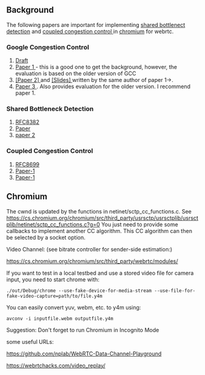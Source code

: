 

## Background

The following papers are important for implementing <a href="http://heim.ifi.uio.no/davihay/hayes14__pract_passiv_shared_bottl_detec-abstract.html">shared bottlenect detection</a> and <a href="http://heim.ifi.uio.no/safiquli/coupled-cc/"> coupled congestion control </a> in <a href="https://www.chromium.org/Home">chromium</a> for webrtc.


### Google Congestion Control
<ol>
        <li> <a href="https://tools.ietf.org/html/draft-ietf-rmcat-gcc-02"> Draft </a></li>
        <li> <a href="http://conferences.sigcomm.org/sigcomm/2013/papers/fhmn/p21.pdf">Paper 1 </a> - this is a good one to get the background, however, the evaluation is based on the older version of GCC</li>
        <li> <a href="http://c3lab.poliba.it/images/c/ce/Gcc-pv-2013.pdf"> [Paper 2] </a> and <a href="http://c3lab.poliba.it/images/3/3d/Elastic-slides.pdf"> [Slides] </a>  written by the same author of paper 1->.</li>
        <li> <a href="http://www.netlab.tkk.fi/~varun/singh2013rrtcc.pdf"> Paper 3 </a>. Also provides evaluation for the older version.
        I recommend paper 1.</li>
</ol>


### Shared Bottleneck Detection
<ol>
    <li> <a href="https://tools.ietf.org/html/rfc8382"> RFC8382 </a>  </li>
    <li> <a href="https://ieeexplore.ieee.org/document/6925767"> Paper </a> </li>
    <li> <a href="https://ieeexplore.ieee.org/document/9161279"> paper 2 </a> </li> 
</ol>


### Coupled Congestion Control
<ol>
        <li> <a href="https://tools.ietf.org/html/rfc8699"> RFC8699 </a> </li>
        <li> <a href="http://dl.acm.org/authorize.cfm?key=N71345"> Paper-1 </a> </li>
        <li> <a href="https://ieeexplore.ieee.org/document/7502803"> Paper-1 </a> </li>
</ol>

## Chromium

The cwnd is updated by the functions in netinet/sctp_cc_functions.c. See
https://cs.chromium.org/chromium/src/third_party/usrsctp/usrsctplib/usrsctplib/netinet/sctp_cc_functions.c?g=0
You just need to provide some callbacks to implement another CC algorithm. This CC
algorithm can then be selected by a socket option.

Video Channel: (see bitrate controller for sender-side estimation:)

https://cs.chromium.org/chromium/src/third_party/webrtc/modules/


If you want to test in a local testbed and use a stored video file for camera input, you need to start chrome with:

	./out/Debug/chrome --use-fake-device-for-media-stream --use-file-for-fake-video-capture=path/to/file.y4m

You can easily convert yuv, webm, etc. to y4m using:

	avconv -i inputfile.webm outputfile.y4m
  
 Suggestion: Don't forget to run Chromium in Incognito Mode
 
 some useful URLs:
 
 https://github.com/nplab/WebRTC-Data-Channel-Playground
 
 https://webrtchacks.com/video_replay/
 
 
